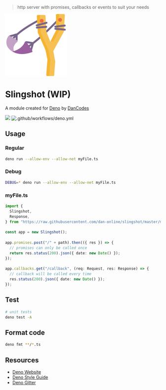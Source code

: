 > http server with promises, callbacks or events to suit your needs

<img src="src/assets/slingshot.png" width="200px">

# Slingshot (WIP)

A module created for [Deno](https://deno.land) by [DanCodes](https://dancodes.online)

![](https://www.code-inspector.com/project/9271/status/svg)
![.github/workflows/deno.yml](https://github.com/dan-online/slingshot/workflows/.github/workflows/deno.yml/badge.svg)

## Usage

### Regular

```bash
deno run --allow-env --allow-net myFile.ts
```

### Debug

```bash
DEBUG=* deno run --allow-env --allow-net myFile.ts
```

### myFile.ts

```typescript
import {
  Slingshot,
  Response,
} from "https://raw.githubusercontent.com/dan-online/slingshot/master/mod.ts";

const app = new Slingshot();

app.promises.post("/" + path).then(({ res }) => {
  // promises can only be called once
  return res.status(200).json({ date: new Date() });
});

app.callbacks.get("/callback", (req: Request, res: Response) => {
  // callback will be called every time
  res.status(200).json({ date: new Date() });
});
```

## Test

```bash
# unit tests
deno test -A
```

## Format code

```bash
deno fmt **/*.ts
```

## Resources

- [Deno Website](https://deno.land)
- [Deno Style Guide](https://deno.land/std/style_guide.md)
- [Deno Gitter](https://gitter.im/denolife/Lobby)
